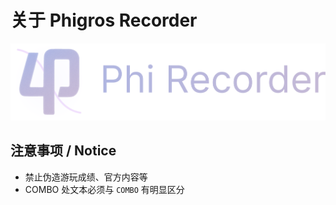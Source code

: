 # 关于 Phigros Recorder

![Phi Recorder Banner](../arts/banner.png)

## 注意事项 / Notice

- 禁止伪造游玩成绩、官方内容等  
- COMBO 处文本必须与 `COMBO` 有明显区分  
